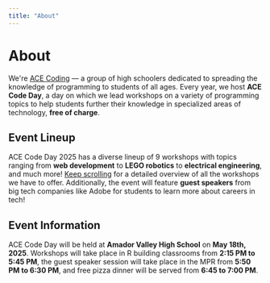 ```yaml
---
title: "About"
---
```


<div class="lg:flex lg:flex-col lg:space-y-6 lg:prose-h2:mt-0">

<ImageFrame src="images/stock/student_coding.jpg" alt="A student coding at ACE Code Day" class="lg:even:flex-row-reverse lg:even:space-x-reverse">

<h1 class="text-outline-shadow before:content-['About']">About</h1>

We're [ACE Coding](https://acecoding.org) — a group of high schoolers dedicated to spreading the knowledge of programming to students of all ages. Every year, we host **ACE Code Day**, a day on which we lead workshops on a variety of programming topics to help students further their knowledge in specialized areas of technology, **free of charge**. 

</ImageFrame>

<ImageFrame src="images/stock/teacher_lecturing.jpg" alt="A teacher lecturing a workshop at ACE Code Day" class="lg:even:flex-row-reverse lg:even:space-x-reverse">

<h2>Event Lineup</h2>

ACE Code Day 2025 has a diverse lineup of 9 workshops with topics ranging from **web development** to **LEGO robotics** to **electrical engineering**, and much more! [Keep scrolling](#workshops) for a detailed overview of all the workshops we have to offer. Additionally, the event will feature **guest speakers** from big tech companies like Adobe for students to learn more about careers in tech!

</ImageFrame>

<ImageFrame src="images/stock/library_coders.jpg" alt="The AVHS library, filled with ACE Code Day Attendees" class="lg:even:flex-row-reverse lg:even:space-x-reverse">

<h2>Event Information</h2>

ACE Code Day will be held at **Amador Valley High School** on **May 18th, 2025**. Workshops will take place in R building classrooms from **2:15 PM to 5:45 PM**, the guest speaker session will take place in the MPR from **5:50 PM to 6:30 PM**, and free pizza dinner will be served from **6:45 to 7:00 PM**.

</ImageFrame>

</div>